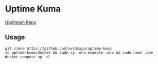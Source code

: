 # Uptime Kuma

[Upstream Repo](https://github.com/louislam/uptime-kuma)

## Usage

```
git clone https://github.com/avidsapp/uptime-kuma
cd uptime-kuma/docker && sudo cp .env.example .env && sudo nano .env
docker-compose up -d
```
